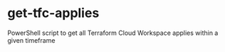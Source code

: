 # get-tfc-applies
PowerShell script to get all Terraform Cloud Workspace applies within a given timeframe
